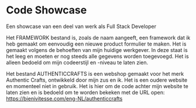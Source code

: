 # Code Showcase
 Een showcase van een deel van werk als Full Stack Developer

Het FRAMEWORK bestand is, zoals de naam aangeeft, een framework dat ik heb gemaakt om eenvoudig een nieuwe product formulier te maken. 
Het is gemaakt volgens de behoeften van mijn huidige werkgever.
In deze staat is het leeg en moeten er nog steeds alle gegevens worden toegevoegd.
Het is alleen bedoeld om mijn codeerstijl en -niveau te laten zien.

Het bestand AUTHENTICCRAFTS is een webshop gemaakt voor het merk Authentic Crafts, ontwikkeld door mijn zus en ik.
Het is een oudere website en momenteel niet in gebruik.
Het is hier om de code achter mijn website te laten zien en is bedoeld om te worden bekeken met de URL open:
https://bienivitesse.com/eng-NL/authenticcrafts
